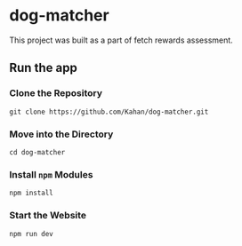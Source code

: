 # dog-matcher
This project was built as a part of fetch rewards assessment. 

## Run the app

### Clone the Repository

```
git clone https://github.com/Kahan/dog-matcher.git
```

### Move into the Directory

```
cd dog-matcher
```

### Install `npm` Modules

```
npm install
```

### Start the Website

```
npm run dev
```
